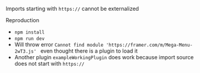 Imports starting with `https://` cannot be externalized

Reproduction

-   `npm install`
-   `npm run dev`
-   Will throw error `Cannot find module 'https://framer.com/m/Mega-Menu-2wT3.js' ` even thought there is a plugin to load it
-   Another plugin `exampleWorkingPlugin` does work because import source does not start with `https://`
